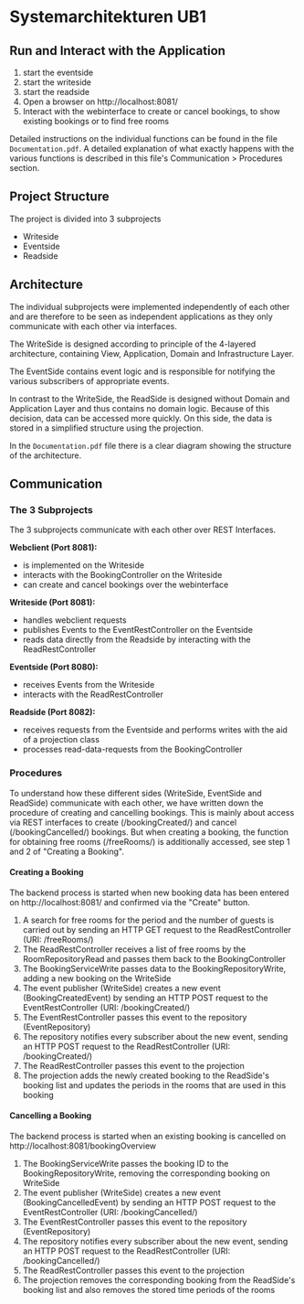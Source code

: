 # Systemarchitekturen UB1

## Run and Interact with the Application
1. start the eventside
2. start the writeside
3. start the readside
4. Open a browser on http://localhost:8081/
5. Interact with the webinterface to create or cancel bookings, to show existing bookings or to find free rooms

Detailed instructions on the individual functions can be found in the file `Documentation.pdf`. A detailed explanation of what exactly happens with the various functions is described in this file's Communication > Procedures section.

## Project Structure
The project is divided into 3 subprojects 
- Writeside
- Eventside
- Readside

## Architecture
The individual subprojects were implemented independently of each other and are therefore to be seen as independent applications as they only communicate with each other via interfaces. 

The WriteSide is designed according to principle of the 4-layered architecture, containing View, Application, Domain and Infrastructure Layer.

The EventSide contains event logic and is responsible for notifying the various subscribers of appropriate events.

In contrast to the WriteSide, the ReadSide is designed without Domain and Application Layer and thus contains no domain logic. Because of this decision, data can be accessed more quickly. On this side, the data is stored in a simplified structure using the projection.

In the `Documentation.pdf` file there is a clear diagram showing the structure of the architecture.

## Communication

### The 3 Subprojects
The 3 subprojects communicate with each other over REST Interfaces. 

**Webclient (Port 8081):**
- is implemented on the Writeside
- interacts with the BookingController on the Writeside
- can create and cancel bookings over the webinterface

**Writeside (Port 8081):**
- handles webclient requests
- publishes Events to the EventRestController on the Eventside
- reads data directly from the Readside by interacting with the ReadRestController

**Eventside (Port 8080):**
- receives Events from the Writeside 
- interacts with the ReadRestController

**Readside (Port 8082):**
- receives requests from the Eventside and performs writes with the aid of a projection class
- processes read-data-requests from the BookingController


### Procedures
To understand how these different sides (WriteSide, EventSide and ReadSide) communicate with each other, we have written down the procedure of creating and cancelling bookings.
This is mainly about access via REST interfaces to create (/bookingCreated/) and cancel (/bookingCancelled/) bookings. But when creating a booking, the function for obtaining free rooms (/freeRooms/) is additionally accessed, see step 1 and 2 of "Creating a Booking".

#### Creating a Booking
The backend process is started when new booking data has been entered on http://localhost:8081/ and confirmed via the "Create" button.

1. A search for free rooms for the period and the number of guests is carried out by sending an HTTP GET request to the ReadRestController (URI: /freeRooms/)
2. The ReadRestController receives a list of free rooms by the RoomRepositoryRead and passes them back to the BookingController
3. The BookingServiceWrite passes data to the BookingRepositoryWrite, adding a new booking on the WriteSide
4. The event publisher (WriteSide) creates a new event (BookingCreatedEvent) by sending an HTTP POST request to the EventRestController (URI: /bookingCreated/)
5. The EventRestController passes this event to the repository (EventRepository)
6. The repository notifies every subscriber about the new event, sending an HTTP POST request to the ReadRestController (URI: /bookingCreated/)
7. The ReadRestController passes this event to the projection
8. The projection adds the newly created booking to the ReadSide's booking list and updates the periods in the rooms that are used in this booking


#### Cancelling a Booking
The backend process is started when an existing booking is cancelled on http://localhost:8081/bookingOverview

1. The BookingServiceWrite passes the booking ID to the BookingRepositoryWrite, removing the corresponding booking on WriteSide
2. The event publisher (WriteSide) creates a new event (BookingCancelledEvent) by sending an HTTP POST request to the EventRestController (URI: /bookingCancelled/)
3. The EventRestController passes this event to the repository (EventRepository)
4. The repository notifies every subscriber about the new event, sending an HTTP POST request to the ReadRestController (URI: /bookingCancelled/)
5. The ReadRestController passes this event to the projection
6. The projection removes the corresponding booking from the ReadSide's booking list and also removes the stored time periods of the rooms
